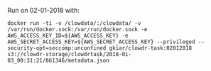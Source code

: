 Run on 02-01-2018 with:

    docker run -ti -v /clowdata/:/clowdata/ -v /var/run/docker.sock:/var/run/docker.sock -e AWS_ACCESS_KEY_ID=${AWS_ACCESS_KEY} -e AWS_SECRET_ACCESS_KEY=${AWS_SECRET_ACCESS_KEY} --privileged --security-opt=seccomp:unconfined gkiar/clowdr-task:02012018 s3://clowdr-storage/clowdrtask/2018-01-03_00:31:21/861346/metadata.json
